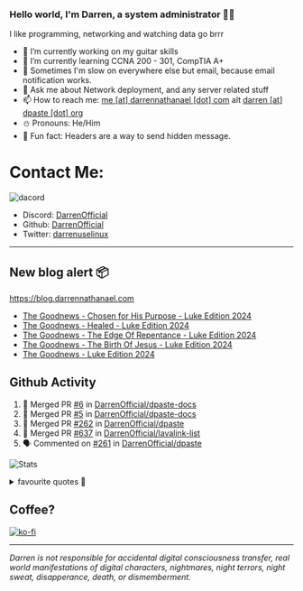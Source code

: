 ### Hello world, I'm Darren, a system administrator 👨‍💻
I like programming, networking and watching data go brrr


- 🔭 I’m currently working on my guitar skills
- 🌴 I’m currently learning CCNA 200 - 301, CompTIA A+ 
- 🚀 Sometimes I'm slow on everywhere else but email, because email notification works.
- 💬 Ask me about Network deployment, and any server related stuff 
- 📫 How to reach me: [me [at] darrennathanael [dot] com](mailto:me@darrennathanael.com) alt [darren [at] dpaste [dot] org](mailto:darren@dpaste.org)
- ⛄️ Pronouns: He/Him
- 🍪 Fun fact: Headers are a way to send hidden message.

# Contact Me:

![dacord](https://discord.c99.nl/widget/theme-4/508296903960821771.png)

- Discord: [DarrenOfficial](https://discord.darrennathanael.com)
- Github: [DarrenOfficial](https://github.com/DarrenOfficial)
- Twitter: [darrenuselinux](https://twitter.com/darrenuselinux)


---
## New blog alert 📦
https://blog.darrennathanael.com
<!-- BLOG-POST-LIST:START -->
- [The Goodnews - Chosen for His Purpose - Luke Edition 2024](https://blog.darrennathanael.com/posts/luke-05-2024/)
- [The Goodnews - Healed - Luke Edition 2024](https://blog.darrennathanael.com/posts/luke-04-2024/)
- [The Goodnews - The Edge Of Repentance - Luke Edition 2024](https://blog.darrennathanael.com/posts/luke-03-2024/)
- [The Goodnews - The Birth Of Jesus - Luke Edition 2024](https://blog.darrennathanael.com/posts/luke-02-2024/)
- [The Goodnews - Luke Edition 2024](https://blog.darrennathanael.com/posts/luke-01-2024/)
<!-- BLOG-POST-LIST:END -->

## Github Activity
<!--START_SECTION:activity-->
1. 🎉 Merged PR [#6](https://github.com/DarrenOfficial/dpaste-docs/pull/6) in [DarrenOfficial/dpaste-docs](https://github.com/DarrenOfficial/dpaste-docs)
2. 🎉 Merged PR [#5](https://github.com/DarrenOfficial/dpaste-docs/pull/5) in [DarrenOfficial/dpaste-docs](https://github.com/DarrenOfficial/dpaste-docs)
3. 🎉 Merged PR [#262](https://github.com/DarrenOfficial/dpaste/pull/262) in [DarrenOfficial/dpaste](https://github.com/DarrenOfficial/dpaste)
4. 🎉 Merged PR [#637](https://github.com/DarrenOfficial/lavalink-list/pull/637) in [DarrenOfficial/lavalink-list](https://github.com/DarrenOfficial/lavalink-list)
5. 🗣 Commented on [#261](https://github.com/DarrenOfficial/dpaste/issues/261#issuecomment-2510397648) in [DarrenOfficial/dpaste](https://github.com/DarrenOfficial/dpaste)
<!--END_SECTION:activity-->


![Stats](https://github-readme-stats.vercel.app/api?username=DarrenOfficial&layout=compact&hide_border=true&hide_title=true&count_private=true&include_all_commits=true&show_icons=true&bg_color=00000000&text_color=c3c6ce&icon_color=4e64f7)


<details>
<summary>favourite quotes 🍻</summary>
<br>
<i>"Always trust what others say or write without ever questioning them. Especially their code."</i> -Albert Einstein
<br><br>
  <i>"If she this easy, then she prolly got a diseasy"</i> -Dr Martin Luther King
  <br><br>
  <i>"If a woman is giving you what you want, it is deception."</i> -Sun Tzu, Art of War
</details>


## Coffee?

[![ko-fi](https://ko-fi.com/img/githubbutton_sm.svg)](https://ko-fi.com/R6R1311CB)

---

_Darren is not responsible for accidental digital consciousness transfer, real world manifestations of digital characters, nightmares, night terrors, night sweat, disapperance, death, or dismemberment._
